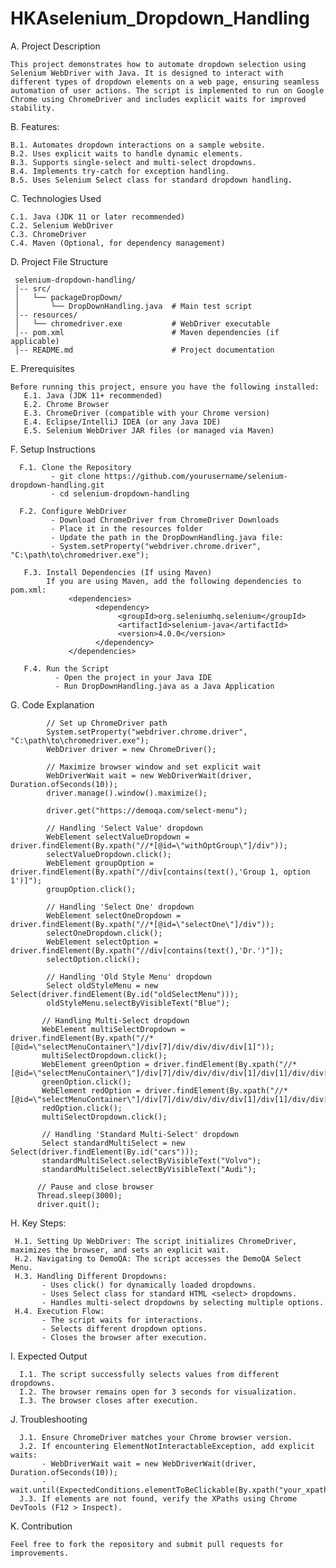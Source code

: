 # HKAselenium_Dropdown_Handling
A. Project Description

    This project demonstrates how to automate dropdown selection using Selenium WebDriver with Java. It is designed to interact with different types of dropdown elements on a web page, ensuring seamless automation of user actions. The script is implemented to run on Google Chrome using ChromeDriver and includes explicit waits for improved stability.

B. Features:

    B.1. Automates dropdown interactions on a sample website.
    B.2. Uses explicit waits to handle dynamic elements.
    B.3. Supports single-select and multi-select dropdowns.
    B.4. Implements try-catch for exception handling.
    B.5. Uses Selenium Select class for standard dropdown handling.

C. Technologies Used

    C.1. Java (JDK 11 or later recommended)
    C.2. Selenium WebDriver
    C.3. ChromeDriver
    C.4. Maven (Optional, for dependency management)

D. Project File Structure

     selenium-dropdown-handling/
     │-- src/
     │   └── packageDropDown/
     │       └── DropDownHandling.java  # Main test script
     │-- resources/
     │   └── chromedriver.exe           # WebDriver executable
     │-- pom.xml                        # Maven dependencies (if applicable)
     │-- README.md                      # Project documentation

E. Prerequisites

    Before running this project, ensure you have the following installed:
       E.1. Java (JDK 11+ recommended)
       E.2. Chrome Browser
       E.3. ChromeDriver (compatible with your Chrome version)
       E.4. Eclipse/IntelliJ IDEA (or any Java IDE)
       E.5. Selenium WebDriver JAR files (or managed via Maven)

F. Setup Instructions

      F.1. Clone the Repository
             - git clone https://github.com/yourusername/selenium-dropdown-handling.git
             - cd selenium-dropdown-handling

      F.2. Configure WebDriver
             - Download ChromeDriver from ChromeDriver Downloads
             - Place it in the resources folder
             - Update the path in the DropDownHandling.java file:
             - System.setProperty("webdriver.chrome.driver", "C:\path\to\chromedriver.exe");

       F.3. Install Dependencies (If using Maven)
            If you are using Maven, add the following dependencies to pom.xml:
                 <dependencies>
                       <dependency>
                            <groupId>org.seleniumhq.selenium</groupId>
                            <artifactId>selenium-java</artifactId>
                            <version>4.0.0</version>
                       </dependency>
                 </dependencies>

       F.4. Run the Script
              - Open the project in your Java IDE
              - Run DropDownHandling.java as a Java Application

G. Code Explanation

            // Set up ChromeDriver path
            System.setProperty("webdriver.chrome.driver", "C:\path\to\chromedriver.exe");
            WebDriver driver = new ChromeDriver();

            // Maximize browser window and set explicit wait
            WebDriverWait wait = new WebDriverWait(driver, Duration.ofSeconds(10));
            driver.manage().window().maximize();

            driver.get("https://demoqa.com/select-menu");

            // Handling 'Select Value' dropdown
            WebElement selectValueDropdown = driver.findElement(By.xpath("//*[@id=\"withOptGroup\"]/div"));
            selectValueDropdown.click();
            WebElement groupOption = driver.findElement(By.xpath("//div[contains(text(),'Group 1, option 1')]");
            groupOption.click();

            // Handling 'Select One' dropdown
            WebElement selectOneDropdown = driver.findElement(By.xpath("//*[@id=\"selectOne\"]/div"));
            selectOneDropdown.click();
            WebElement selectOption = driver.findElement(By.xpath("//div[contains(text(),'Dr.')"]);
            selectOption.click();

            // Handling 'Old Style Menu' dropdown
            Select oldStyleMenu = new Select(driver.findElement(By.id("oldSelectMenu")));
            oldStyleMenu.selectByVisibleText("Blue");

           // Handling Multi-Select dropdown
           WebElement multiSelectDropdown = driver.findElement(By.xpath("//*[@id=\"selectMenuContainer\"]/div[7]/div/div/div/div[1]"));
           multiSelectDropdown.click();
           WebElement greenOption = driver.findElement(By.xpath("//*[@id=\"selectMenuContainer\"]/div[7]/div/div/div/div[1]/div[1]/div/div[1]"));
           greenOption.click();
           WebElement redOption = driver.findElement(By.xpath("//*[@id=\"selectMenuContainer\"]/div[7]/div/div/div/div[1]/div[1]/div/div[1]"));
           redOption.click();
           multiSelectDropdown.click();

           // Handling 'Standard Multi-Select' dropdown
           Select standardMultiSelect = new Select(driver.findElement(By.id("cars")));
           standardMultiSelect.selectByVisibleText("Volvo");
           standardMultiSelect.selectByVisibleText("Audi");

          // Pause and close browser
          Thread.sleep(3000);
          driver.quit();

H. Key Steps:

     H.1. Setting Up WebDriver: The script initializes ChromeDriver, maximizes the browser, and sets an explicit wait.
     H.2. Navigating to DemoQA: The script accesses the DemoQA Select Menu.
     H.3. Handling Different Dropdowns:
           - Uses click() for dynamically loaded dropdowns.
           - Uses Select class for standard HTML <select> dropdowns.
           - Handles multi-select dropdowns by selecting multiple options.
     H.4. Execution Flow:
           - The script waits for interactions.
           - Selects different dropdown options.
           - Closes the browser after execution.

I. Expected Output

      I.1. The script successfully selects values from different dropdowns.
      I.2. The browser remains open for 3 seconds for visualization.
      I.3. The browser closes after execution.

J. Troubleshooting

      J.1. Ensure ChromeDriver matches your Chrome browser version.
      J.2. If encountering ElementNotInteractableException, add explicit waits:
           - WebDriverWait wait = new WebDriverWait(driver, Duration.ofSeconds(10));
           - wait.until(ExpectedConditions.elementToBeClickable(By.xpath("your_xpath_here"))).click();
      J.3. If elements are not found, verify the XPaths using Chrome DevTools (F12 > Inspect).

K. Contribution

    Feel free to fork the repository and submit pull requests for improvements.
